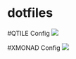 # dotfiles

#QTILE Config
<img src="https://github.com/MitasTech/dotfiles/Qtile .png" />

#XMONAD Config
<img src="https://github.com/MitasTech/dotfiles/Xmonad.png" />
